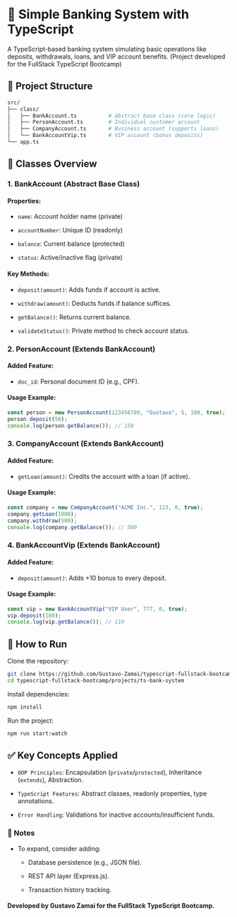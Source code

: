 # 🏦 Simple Banking System with TypeScript
A TypeScript-based banking system simulating basic operations like deposits, withdrawals, loans, and VIP account benefits.
(Project developed for the FullStack TypeScript Bootcamp)

## 📂 Project Structure
```bash
src/  
├── class/  
│   ├── BankAccount.ts          # Abstract base class (core logic)  
│   ├── PersonAccount.ts        # Individual customer account  
│   ├── CompanyAccount.ts       # Business account (supports loans)  
│   └── BankAccountVip.ts       # VIP account (bonus deposits)  
└── app.ts   
```                  
## 🧩 Classes Overview
### 1. BankAccount (Abstract Base Class)
#### Properties:

- `name`: Account holder name (private)

- `accountNumber`: Unique ID (readonly)
 
- `balance`: Current balance (protected)
 
- `status`: Active/inactive flag (private)

#### Key Methods:

- `deposit(amount)`: Adds funds if account is active.
 
- `withdraw(amount)`: Deducts funds if balance suffices.
 
- `getBalance()`: Returns current balance.
 
- `validateStatus()`: Private method to check account status.

### 2. PersonAccount (Extends BankAccount)
#### Added Feature:

- `doc_id`: Personal document ID (e.g., CPF).

#### Usage Example:

```ts
const person = new PersonAccount(123456789, "Gustavo", 5, 100, true);  
person.deposit(50);  
console.log(person.getBalance()); // 150  
```
### 3. CompanyAccount (Extends BankAccount)
#### Added Feature:

- `getLoan(amount)`: Credits the account with a loan (if active).

#### Usage Example:

```ts
const company = new CompanyAccount("ACME Inc.", 123, 0, true);  
company.getLoan(1000);  
company.withdraw(500);  
console.log(company.getBalance()); // 500  
```
### 4. BankAccountVip (Extends BankAccount)
#### Added Feature:

- `deposit(amount)`: Adds +10 bonus to every deposit.

#### Usage Example:

```ts
const vip = new BankAccountVip("VIP User", 777, 0, true);  
vip.deposit(100);  
console.log(vip.getBalance()); // 110  
```
## 🚀 How to Run
Clone the repository:
```bash
git clone https://github.com/Gustavo-Zamai/typescript-fullstack-bootcamp.git
cd typescript-fullstack-bootcamp/projects/ts-bank-system
```

Install dependencies:
```bash
npm install
```
Run the project:
```bash
npm run start:watch
```

## ✅ Key Concepts Applied
- `OOP Principles`: Encapsulation (`private`/`protected`), Inheritance (`extends`), Abstraction.
 
- `TypeScript Features`: Abstract classes, readonly properties, type annotations.
 
- `Error Handling`: Validations for inactive accounts/insufficient funds.

### 📝 Notes
- To expand, consider adding:

    - Database persistence (e.g., JSON file).
    
    - REST API layer (Express.js).
     
    - Transaction history tracking.


#### Developed by Gustavo Zamai for the FullStack TypeScript Bootcamp.